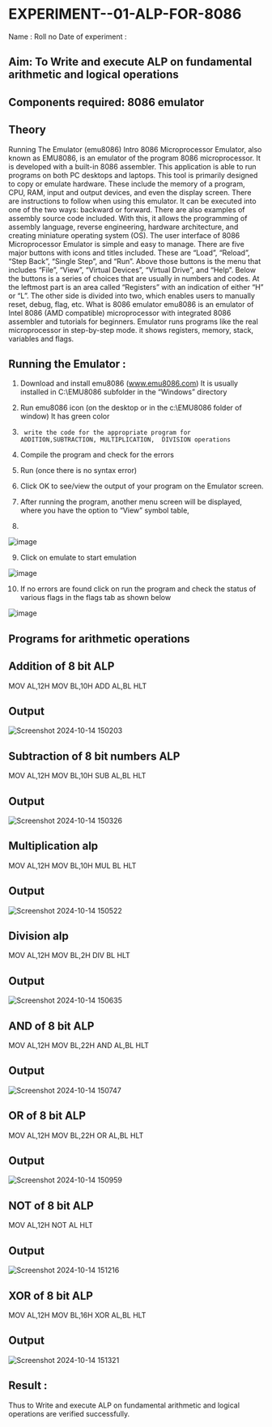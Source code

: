 # EXPERIMENT--01-ALP-FOR-8086
Name :
Roll no 
Date of experiment :





## Aim: To Write and execute ALP on fundamental arithmetic and logical operations
## Components required: 8086  emulator 
## Theory 
Running The Emulator (emu8086) Intro 8086 Microprocessor Emulator, also known as EMU8086, is an emulator of the program 8086 microprocessor. It is developed with a built-in 8086 assembler. This application is able to run programs on both PC desktops and laptops. This tool is primarily designed to copy or emulate hardware. These include the memory of a program, CPU, RAM, input and output devices, and even the display screen. There are instructions to follow when using this emulator. It can be executed into one of the two ways: backward or forward. There are also examples of assembly source code included. With this, it allows the programming of assembly language, reverse engineering, hardware architecture, and creating miniature operating system (OS). The user interface of 8086 Microprocessor Emulator is simple and easy to manage. There are five major buttons with icons and titles included. These are “Load”, “Reload”, “Step Back”, “Single Step”, and “Run”. Above those buttons is the menu that includes “File”, “View”, “Virtual Devices”, “Virtual Drive”, and “Help”. Below the buttons is a series of choices that are usually in numbers and codes. At the leftmost part is an area called “Registers” with an indication of either “H” or “L”. The other side is divided into two, which enables users to manually reset, debug, flag, etc. What is 8086 emulator emu8086 is an emulator of Intel 8086 (AMD compatible) microprocessor with integrated 8086 assembler and tutorials for beginners. Emulator runs programs like the real microprocessor in step-by-step mode. it shows registers, memory, stack, variables and flags.


 ## Running the Emulator :
1.	Download and install emu8086 (www.emu8086.com) It is usually installed in C:\EMU8086 subfolder in the “Windows” directory
2.	  Run  emu8086 icon (on the desktop or in the c:\EMU8086 folder of window) It has green color 
 
 
3.		write the code for the appropriate program for ADDITION,SUBTRACTION, MULTIPLICATION,  DIVISION operations 

4.	 Compile the program and check for the errors 
5.	Run (once there is no syntax error) 

6.	Click OK to see/view the output of your program on the Emulator screen. 


7.	After running the program, another menu screen will be displayed, where you have the option to “View” symbol table,
8.	 


![image](https://user-images.githubusercontent.com/36288975/189273263-d65baae9-4b8f-4723-afb3-c0ffa4052b04.png)











9.	Click on emulate to start emulation 








![image](https://user-images.githubusercontent.com/36288975/189273273-9bb36ec1-e2e8-4892-8d35-37707332bfdc.png)








10.	If no errors are found click on run the program and check the status of various flags in the flags tab as shown below 






![image](https://user-images.githubusercontent.com/36288975/189273277-113a2a33-4a40-4ff8-95a5-ecd3a1f504fe.png)








## Programs for arithmetic  operations

## Addition  of 8 bit ALP 
MOV AL,12H
MOV BL,10H
ADD AL,BL
HLT
## Output  
 ![Screenshot 2024-10-14 150203](https://github.com/user-attachments/assets/0ff4d0d6-face-4a24-a375-880d54fdcdf7)

## Subtraction   of 8 bit numbers  ALP 
MOV AL,12H
MOV BL,10H
SUB AL,BL
HLT
## Output 
![Screenshot 2024-10-14 150326](https://github.com/user-attachments/assets/5c0cc33c-051f-4f94-985e-622109830e6a)

## Multiplication alp
MOV AL,12H
MOV BL,10H
MUL BL
HLT
 ## Output  
![Screenshot 2024-10-14 150522](https://github.com/user-attachments/assets/cea04017-1d40-4046-b33f-50d65a98c1c9)
## Division alp 
MOV AL,12H
MOV BL,2H
DIV BL
HLT
## Output  
![Screenshot 2024-10-14 150635](https://github.com/user-attachments/assets/4c97e575-f6c4-4640-9943-d63fd54389ad)
## AND of 8 bit ALP
MOV AL,12H
MOV BL,22H
AND AL,BL
HLT

## Output 
![Screenshot 2024-10-14 150747](https://github.com/user-attachments/assets/553450be-6f9e-412a-82f8-4d8d279e1b58)
## OR of 8 bit ALP
MOV AL,12H
MOV BL,22H
OR AL,BL
HLT
## Output
![Screenshot 2024-10-14 150959](https://github.com/user-attachments/assets/518701b6-645c-4815-a5e0-2af1423b6030)
## NOT of 8 bit ALP
MOV AL,12H
NOT AL
HLT
## Output
![Screenshot 2024-10-14 151216](https://github.com/user-attachments/assets/68115d36-89f3-4bc1-824f-6798bda8845f)
## XOR of 8 bit ALP
MOV AL,12H
MOV BL,16H
XOR AL,BL
HLT
## Output
![Screenshot 2024-10-14 151321](https://github.com/user-attachments/assets/f0faf040-c1b7-43ef-9b11-dae475b3ad13)

## Result :
 Thus to Write and execute ALP on fundamental arithmetic and logical operations are verified
successfully.










